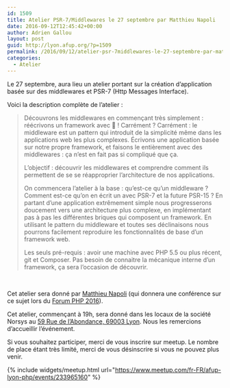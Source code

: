 ```yaml
---
id: 1509
title: Atelier PSR-7/Middlewares le 27 septembre par Matthieu Napoli
date: 2016-09-12T12:45:42+00:00
author: Adrien Gallou
layout: post
guid: http://lyon.afup.org/?p=1509
permalink: /2016/09/12/atelier-psr-7middlewares-le-27-septembre-par-matthieu-napoli/
categories:
  - Atelier
---
```

Le 27 septembre, aura lieu un atelier portant sur la création d&rsquo;application basée sur des middlewares et PSR-7 (Http Messages Interface).

Voici la description complète de l’atelier :

> Découvrons les middlewares en commençant très simplement : réécrivons un framework avec 🙂 ! Carrément ? Carrément : le middleware est un pattern qui introduit de la simplicité même dans les applications web les plus complexes. Écrivons une application basée sur notre propre framework, et faisons le entièrement avec des middlewares : ça n&rsquo;est en fait pas si compliqué que ça.
> 
> L&rsquo;objectif : découvrir les middlewares et comprendre comment ils permettent de se se réapproprier l&rsquo;architecture de nos applications.
> 
> On commencera l&rsquo;atelier à la base : qu&rsquo;est-ce qu&rsquo;un middleware ? Comment est-ce qu&rsquo;on en écrit un avec PSR-7 et la future PSR-15 ? En partant d&rsquo;une application extrêmement simple nous progresserons doucement vers une architecture plus complexe, en implémentant pas à pas les différentes briques qui composent un framework. En utilisant le pattern du middleware et toutes ses déclinaisons nous pourrons facilement reproduire les fonctionnalités de base d&rsquo;un framework web.
> 
> Les seuls pré-requis : avoir une machine avec PHP 5.5 ou plus récent, git et Composer. Pas besoin de connaitre la mécanique interne d&rsquo;un framework, ça sera l&rsquo;occasion de découvrir.

&nbsp;

Cet atelier sera donné par [Matthieu Napoli](https://twitter.com/matthieunapoli) (qui donnera une conférence sur ce sujet lors du [Forum PHP 2016](http://event.afup.org/forum-php-2016/programme/#1946)).

Cet atelier, commençant à 19h, sera donné dans les locaux de la société Norsys au [59 Rue de l&rsquo;Abondance, 69003 Lyon](https://goo.gl/maps/ovCoQJgW34A2). Nous les remercions d&rsquo;accueillir l&rsquo;événement.

Si vous souhaitez participer, merci de vous inscrire sur meetup. Le nombre de place étant très limité, merci de vous désinscrire si vous ne pouvez plus venir.

{% include widgets/meetup.html url="https://www.meetup.com/fr-FR/afup-lyon-php/events/233965160" %}
